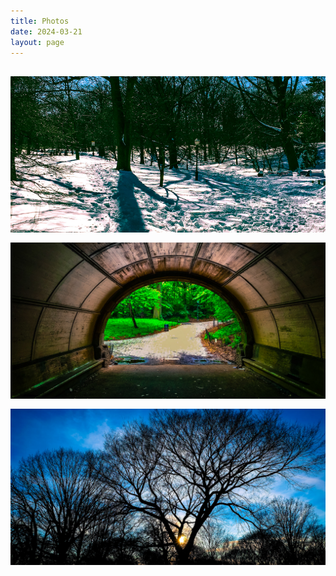 ```yaml
---
title: Photos
date: 2024-03-21
layout: page
---
```


<div class="gallery-grid">
  <img class="gallery-photo" src="../images/photo-1.jpg" alt="Prospect Park 1">
  <img class="gallery-photo" src="../images/photo-2.jpg" alt="Prospect Park 2">
  <img class="gallery-photo" src="../images/photo-3.jpg" alt="Prospect Park 3">
</div>

<style>
.gallery-grid {
  display: grid;
  grid-template-columns: repeat(auto-fill, minmax(250px, 1fr));
  gap: 1rem;
  padding: 1rem 0;
}

.gallery-photo {
  width: 100%;
  height: 250px;
  object-fit: cover;
  cursor: pointer;
  transition: transform 0.2s;
}

.gallery-photo:hover {
  transform: scale(1.02);
}
</style> 